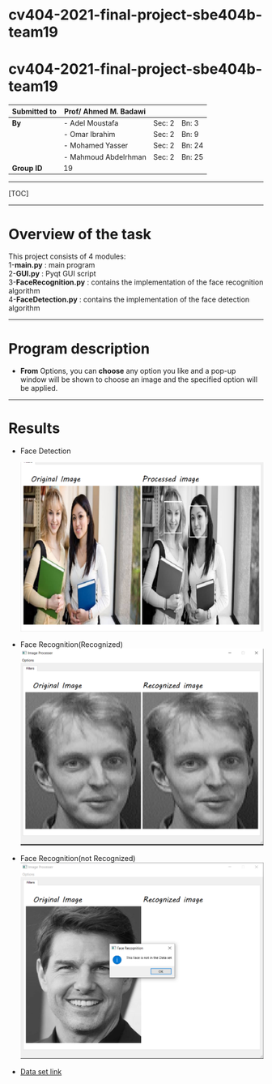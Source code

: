 # cv404-2021-final-project-sbe404b-team19
# cv404-2021-final-project-sbe404b-team19
| Submitted to | Prof/ Ahmed M. Badawi |  |  |
| ----------- | ----------- | ----------- | ----------- |
| **By** | - Adel Moustafa | Sec: 2 | Bn: 3 |
|     | - Omar Ibrahim | Sec: 2 | Bn: 9 |
|     | - Mohamed Yasser | Sec: 2 | Bn: 24 |
| | - Mahmoud Abdelrhman | Sec: 2 | Bn: 25 |
| **Group ID** | 19 |  |  |

------

[TOC]

------

# Overview of the task

This project consists of 4 modules:  
1-**main.py**  : main program  
2-**GUI.py** : Pyqt GUI script  
3-**FaceRecognition.py** : contains the implementation of the face recognition algorithm  
4-**FaceDetection.py** : contains the implementation of the face detection algorithm


	
------

# Program description


- **From** Options, you can **choose** any option you like and a pop-up window will be shown to choose an image and the specified option will be applied.

------

# Results

- Face Detection  

  ![](Result_images/DETECTION.PNG)

- Face Recognition(Recognized)
  ![](Result_images/Recognized.PNG)

- Face Recognition(not Recognized)
  ![](Result_images/NotRecognized.PNG)

- [Data set link](https://www.kaggle.com/kasikrit/att-database-of-faces?fbclid=IwAR0JwSzBoue1pt0-36xbmjMtimW7BCWyYxoyg46D2ITEpzzXCraROymkLxI)
